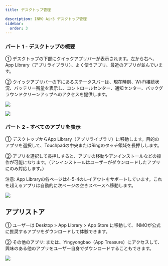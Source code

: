 ```yaml
---
title: デスクトップ管理

description: INMO Air3 デスクトップ管理
sidebar:
  order: 3
---
```


### パート 1 - デスクトップの概要 

① デスクトップの下部にクイックアプリバーが表示されます。左から右へ、App Library（アプリライブラリ）、よく使うアプリ、最近のアプリが並んでいます。  

② クイックアプリバーの下にあるステータスバーは、現在時刻、Wi‑Fi接続状況、バッテリー残量を表示し、コントロールセンター、通知センター、バックグラウンドクリーンアップへのアクセスを提供します。

![](public/images/air3/jp/desktop-1.png)

![](public/images/air3/jp/desktop-2.png)

### パート 2 - すべてのアプリを表示

① デスクトップからApp Library（アプリライブラリ）に移動します。目的のアプリを選択して、Touchpadの中央またはRingのタッチ領域を長押しします。  
  

② アプリを選択して長押しすると、アプリの移動やアンインストールなどの操作が可能になります。（アンインストールはユーザーがダウンロードしたアプリにのみ対応します。）

注意: App Libraryの各ページは4-5-4のレイアウトをサポートしています。これを超えるアプリは自動的に次ページの空きスペースへ移動します。  

![](public/images/air3/jp/desktop-3.png)

## アプリストア

① ユーザーは Desktop > App Library > App Store に移動して、INMOが公式に推奨するアプリをダウンロードして体験できます。  

② その他のアプリ: または、Yingyongbao（App Treasure）にアクセスして、興味のある他のアプリをユーザー自身でダウンロードすることもできます。  

![](public/images/air3/jp/desktop-4.png)



